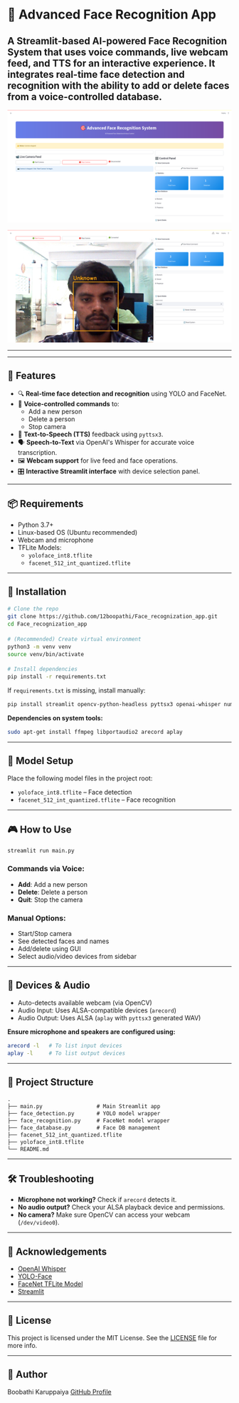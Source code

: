 
# 🎯 Advanced Face Recognition App

A Streamlit-based AI-powered **Face Recognition System** that uses voice commands, live webcam feed, and TTS for an interactive experience. It integrates real-time face detection and recognition with the ability to add or delete faces from a voice-controlled database.
---

![Demo Image](output.png)

![Demo Image](output_1.png)

---

---

## 🚀 Features

- 🔍 **Real-time face detection and recognition** using YOLO and FaceNet.
- 🎤 **Voice-controlled commands** to:
  - Add a new person
  - Delete a person
  - Stop camera
- 💬 **Text-to-Speech (TTS)** feedback using `pyttsx3`.
- 🗣️ **Speech-to-Text** via OpenAI's Whisper for accurate voice transcription.
- 🖼️ **Webcam support** for live feed and face operations.
- 🎛️ **Interactive Streamlit interface** with device selection panel.

---

## 📦 Requirements

- Python 3.7+
- Linux-based OS (Ubuntu recommended)
- Webcam and microphone
- TFLite Models:
  - `yoloface_int8.tflite`
  - `facenet_512_int_quantized.tflite`

---

## 🔧 Installation

```bash
# Clone the repo
git clone https://github.com/12boopathi/Face_recognization_app.git
cd Face_recognization_app

# (Recommended) Create virtual environment
python3 -m venv venv
source venv/bin/activate

# Install dependencies
pip install -r requirements.txt
````

If `requirements.txt` is missing, install manually:

```bash
pip install streamlit opencv-python-headless pyttsx3 openai-whisper numpy
```

**Dependencies on system tools:**

```bash
sudo apt-get install ffmpeg libportaudio2 arecord aplay
```

---

## 🧠 Model Setup

Place the following model files in the project root:

* `yoloface_int8.tflite` – Face detection
* `facenet_512_int_quantized.tflite` – Face recognition

---

## 🎮 How to Use

```bash
streamlit run main.py
```

### Commands via Voice:

* **Add**: Add a new person
* **Delete**: Delete a person
* **Quit**: Stop the camera

### Manual Options:

* Start/Stop camera
* See detected faces and names
* Add/delete using GUI
* Select audio/video devices from sidebar

---

## 🎥 Devices & Audio

* Auto-detects available webcam (via OpenCV)
* Audio Input: Uses ALSA-compatible devices (`arecord`)
* Audio Output: Uses ALSA (`aplay` with `pyttsx3` generated WAV)

**Ensure microphone and speakers are configured using:**

```bash
arecord -l   # To list input devices
aplay -l     # To list output devices
```

---

## 📂 Project Structure

```text
.
├── main.py                 # Main Streamlit app
├── face_detection.py       # YOLO model wrapper
├── face_recognition.py     # FaceNet model wrapper
├── face_database.py        # Face DB management
├── facenet_512_int_quantized.tflite
├── yoloface_int8.tflite
└── README.md
```

---

## 🛠 Troubleshooting

* **Microphone not working?** Check if `arecord` detects it.
* **No audio output?** Check your ALSA playback device and permissions.
* **No camera?** Make sure OpenCV can access your webcam (`/dev/video0`).

---

## 📢 Acknowledgements

* [OpenAI Whisper](https://github.com/openai/whisper)
* [YOLO-Face](https://github.com/sthanhng/yoloface)
* [FaceNet TFLite Model](https://github.com/davidsandberg/facenet)
* [Streamlit](https://streamlit.io/)

---

## 📜 License

This project is licensed under the MIT License. See the [LICENSE](LICENSE) file for more info.

---

## 👤 Author

Boobathi Karuppaiya
[GitHub Profile](https://github.com/12boopathi)

````

